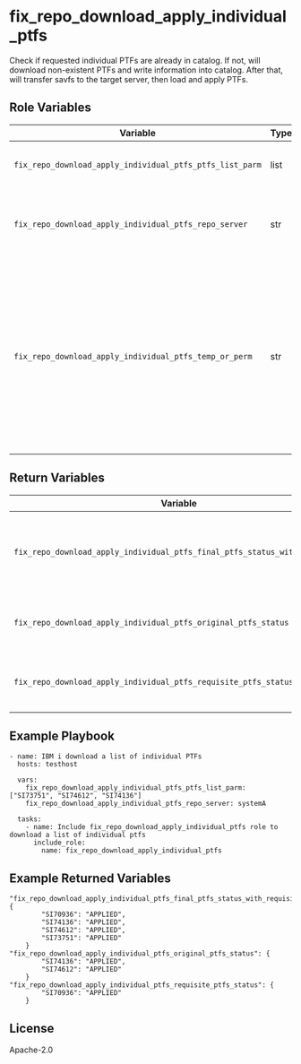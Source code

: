 fix_repo_download_apply_individual_ptfs
=========

Check if requested individual PTFs are already in catalog. If not, will download non-existent PTFs and write information into catalog.
After that, will transfer savfs to the target server, then load and apply PTFs.

Role Variables
--------------

| Variable                                                  | Type          | Description                                                            |
|-----------------------------------------------------------|---------------|------------------------------------------------------------------------|
| `fix_repo_download_apply_individual_ptfs_ptfs_list_parm`  | list          | The list of PTFs that need to be applied.     |
| `fix_repo_download_apply_individual_ptfs_repo_server`     | str           | Specifies the SNDPTFORD server used to download ptfs.     |
| `fix_repo_download_apply_individual_ptfs_temp_or_perm`    | str           | Used by apply_ptf role. Controls whether the target PTFs will be permanent applied or temporary applied. Value can be  '*TEMP' or '*PERM'. Default value is '*TEMP'.                     |

Return Variables
--------------

| Variable                                                                   | Type          | Description                                                       |
|----------------------------------------------------------------------------|---------------|-------------------------------------------------------------------|
| `fix_repo_download_apply_individual_ptfs_final_ptfs_status_with_requisite` | dict          | The dict of all the PTFs' status including requisite PTFs. |
| `fix_repo_download_apply_individual_ptfs_original_ptfs_status`             | dict          | The dict of the original requested PTFs' status.     |
| `fix_repo_download_apply_individual_ptfs_requisite_ptfs_status`            | dict          | The dict of the requisite PTFs' status.   |

Example Playbook
----------------
```
- name: IBM i download a list of individual PTFs
  hosts: testhost

  vars:
    fix_repo_download_apply_individual_ptfs_ptfs_list_parm: ["SI73751", "SI74612", "SI74136"]
    fix_repo_download_apply_individual_ptfs_repo_server: systemA

  tasks:
    - name: Include fix_repo_download_apply_individual_ptfs role to download a list of individual ptfs
      include_role:
        name: fix_repo_download_apply_individual_ptfs
```

Example Returned Variables
----------------
```
"fix_repo_download_apply_individual_ptfs_final_ptfs_status_with_requisite": {
        "SI70936": "APPLIED",
        "SI74136": "APPLIED",
        "SI74612": "APPLIED",
        "SI73751": "APPLIED"
    }
"fix_repo_download_apply_individual_ptfs_original_ptfs_status": {
        "SI74136": "APPLIED",
        "SI74612": "APPLIED"
    }
"fix_repo_download_apply_individual_ptfs_requisite_ptfs_status": {
        "SI70936": "APPLIED"
    }
```

License
-------

Apache-2.0
